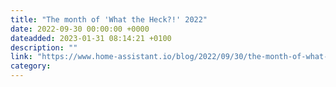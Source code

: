 ```yaml
---
title: "The month of 'What the Heck?!' 2022"
date: 2022-09-30 00:00:00 +0000
dateadded: 2023-01-31 08:14:21 +0100
description: ""
link: "https://www.home-assistant.io/blog/2022/09/30/the-month-of-what-the-heck/"
category:
---
```

